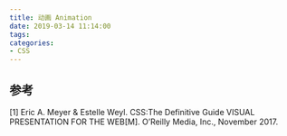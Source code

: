 ```yaml
---
title: 动画 Animation
date: 2019-03-14 11:14:00
tags:
categories:
- CSS
---
```




## 参考
[1] Eric A. Meyer & Estelle Weyl. CSS:The Definitive Guide VISUAL PRESENTATION FOR THE WEB[M]. O’Reilly Media, Inc., November 2017.
